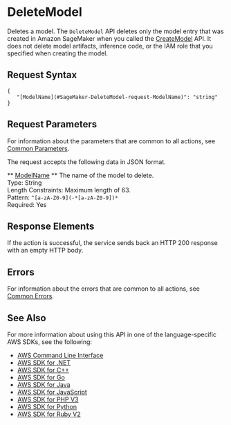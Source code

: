 # DeleteModel<a name="API_DeleteModel"></a>

Deletes a model\. The `DeleteModel` API deletes only the model entry that was created in Amazon SageMaker when you called the [CreateModel](http://docs.aws.amazon.com/sagemaker/latest/dg/API_CreateModel.html) API\. It does not delete model artifacts, inference code, or the IAM role that you specified when creating the model\. 

## Request Syntax<a name="API_DeleteModel_RequestSyntax"></a>

```
{
   "[ModelName](#SageMaker-DeleteModel-request-ModelName)": "string"
}
```

## Request Parameters<a name="API_DeleteModel_RequestParameters"></a>

For information about the parameters that are common to all actions, see [Common Parameters](CommonParameters.md)\.

The request accepts the following data in JSON format\.

 ** [ModelName](#API_DeleteModel_RequestSyntax) **   <a name="SageMaker-DeleteModel-request-ModelName"></a>
The name of the model to delete\.  
Type: String  
Length Constraints: Maximum length of 63\.  
Pattern: `^[a-zA-Z0-9](-*[a-zA-Z0-9])*`   
Required: Yes

## Response Elements<a name="API_DeleteModel_ResponseElements"></a>

If the action is successful, the service sends back an HTTP 200 response with an empty HTTP body\.

## Errors<a name="API_DeleteModel_Errors"></a>

For information about the errors that are common to all actions, see [Common Errors](CommonErrors.md)\.

## See Also<a name="API_DeleteModel_SeeAlso"></a>

For more information about using this API in one of the language\-specific AWS SDKs, see the following:
+  [AWS Command Line Interface](http://docs.aws.amazon.com/goto/aws-cli/sagemaker-2017-07-24/DeleteModel) 
+  [AWS SDK for \.NET](http://docs.aws.amazon.com/goto/DotNetSDKV3/sagemaker-2017-07-24/DeleteModel) 
+  [AWS SDK for C\+\+](http://docs.aws.amazon.com/goto/SdkForCpp/sagemaker-2017-07-24/DeleteModel) 
+  [AWS SDK for Go](http://docs.aws.amazon.com/goto/SdkForGoV1/sagemaker-2017-07-24/DeleteModel) 
+  [AWS SDK for Java](http://docs.aws.amazon.com/goto/SdkForJava/sagemaker-2017-07-24/DeleteModel) 
+  [AWS SDK for JavaScript](http://docs.aws.amazon.com/goto/AWSJavaScriptSDK/sagemaker-2017-07-24/DeleteModel) 
+  [AWS SDK for PHP V3](http://docs.aws.amazon.com/goto/SdkForPHPV3/sagemaker-2017-07-24/DeleteModel) 
+  [AWS SDK for Python](http://docs.aws.amazon.com/goto/boto3/sagemaker-2017-07-24/DeleteModel) 
+  [AWS SDK for Ruby V2](http://docs.aws.amazon.com/goto/SdkForRubyV2/sagemaker-2017-07-24/DeleteModel) 